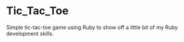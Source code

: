 # Tic_Tac_Toe
Simple tic-tac-toe game using Ruby to show off a little bit of my Ruby development skills.
